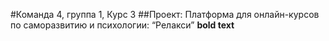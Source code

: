 #Команда 4, группа 1, Курс 3
##Проект: 
Платформа для онлайн-курсов по саморазвитию и психологии: “Релакси” **bold text**
